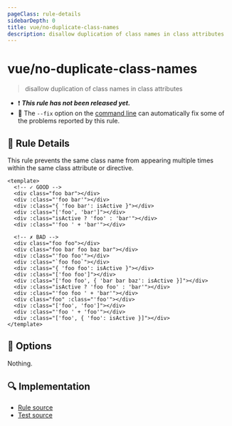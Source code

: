 ```yaml
---
pageClass: rule-details
sidebarDepth: 0
title: vue/no-duplicate-class-names
description: disallow duplication of class names in class attributes
---
```


# vue/no-duplicate-class-names

> disallow duplication of class names in class attributes

- :exclamation: <badge text="This rule has not been released yet." vertical="middle" type="error"> _**This rule has not been released yet.**_ </badge>
- :wrench: The `--fix` option on the [command line](https://eslint.org/docs/user-guide/command-line-interface#fix-problems) can automatically fix some of the problems reported by this rule.

## :book: Rule Details

This rule prevents the same class name from appearing multiple times within the same class attribute or directive.

<eslint-code-block fix :rules="{'vue/no-duplicate-class-names': ['error']}">

```vue
<template>
  <!-- ✓ GOOD -->
  <div class="foo bar"></div>
  <div :class="'foo bar'"></div>
  <div :class="{ 'foo bar': isActive }"></div>
  <div :class="['foo', 'bar']"></div>
  <div :class="isActive ? 'foo' : 'bar'"></div>
  <div :class="'foo ' + 'bar'"></div>
  
  <!-- ✗ BAD -->
  <div class="foo foo"></div>
  <div class="foo bar foo baz bar"></div>
  <div :class="'foo foo'"></div>
  <div :class="`foo foo`"></div>
  <div :class="{ 'foo foo': isActive }"></div>
  <div :class="['foo foo']"></div>
  <div :class="['foo foo', { 'bar bar baz': isActive }]"></div>
  <div :class="isActive ? 'foo foo' : 'bar'"></div>
  <div :class="'foo foo ' + 'bar'"></div>
  <div class="foo" :class="'foo'"></div>
  <div :class="['foo', 'foo']"></div>
  <div :class="'foo ' + 'foo'"></div>
  <div :class="['foo', { 'foo': isActive }]"></div>
</template>
```

</eslint-code-block>

## :wrench: Options

Nothing.

## :mag: Implementation

- [Rule source](https://github.com/vuejs/eslint-plugin-vue/blob/master/lib/rules/no-duplicate-class-names.js)
- [Test source](https://github.com/vuejs/eslint-plugin-vue/blob/master/tests/lib/rules/no-duplicate-class-names.js)
